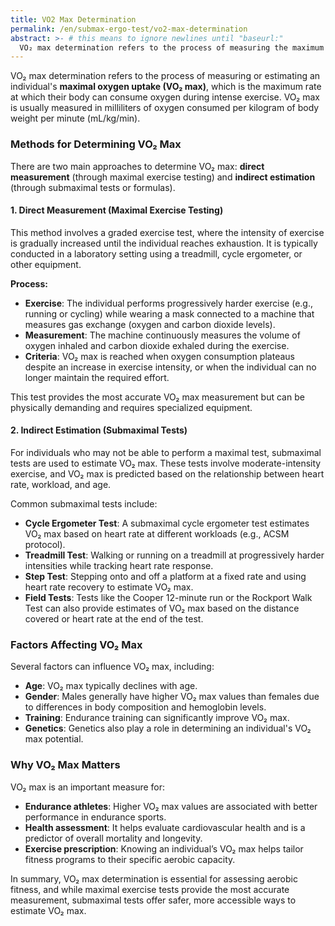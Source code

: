 ```yaml
---
title: VO2 Max Determination
permalink: /en/submax-ergo-test/vo2-max-determination
abstract: >- # this means to ignore newlines until "baseurl:"
  VO₂ max determination refers to the process of measuring the maximum rate at which their body can consume oxygen during intense exercise. It is considered one of the best indicators of cardiovascular fitness and aerobic endurance. 
---
```


<script language="javascript" src="https://cdnjs.cloudflare.com/ajax/libs/mathjax/2.7.7/MathJax.js?config=TeX-MML-AM_CHTML"></script>

VO₂ max determination refers to the process of measuring or estimating an individual's **maximal oxygen uptake (VO₂ max)**, which is the maximum rate at which their body can consume oxygen during intense exercise. VO₂ max is usually measured in milliliters of oxygen consumed per kilogram of body weight per minute (mL/kg/min).

### Methods for Determining VO₂ Max

There are two main approaches to determine VO₂ max: **direct measurement** (through maximal exercise testing) and **indirect estimation** (through submaximal tests or formulas).

#### 1. **Direct Measurement (Maximal Exercise Testing)**
This method involves a graded exercise test, where the intensity of exercise is gradually increased until the individual reaches exhaustion. It is typically conducted in a laboratory setting using a treadmill, cycle ergometer, or other equipment.

**Process:**
- **Exercise**: The individual performs progressively harder exercise (e.g., running or cycling) while wearing a mask connected to a machine that measures gas exchange (oxygen and carbon dioxide levels).
- **Measurement**: The machine continuously measures the volume of oxygen inhaled and carbon dioxide exhaled during the exercise.
- **Criteria**: VO₂ max is reached when oxygen consumption plateaus despite an increase in exercise intensity, or when the individual can no longer maintain the required effort.

This test provides the most accurate VO₂ max measurement but can be physically demanding and requires specialized equipment.

#### 2. **Indirect Estimation (Submaximal Tests)**
For individuals who may not be able to perform a maximal test, submaximal tests are used to estimate VO₂ max. These tests involve moderate-intensity exercise, and VO₂ max is predicted based on the relationship between heart rate, workload, and age.

Common submaximal tests include:
- **Cycle Ergometer Test**: A submaximal cycle ergometer test estimates VO₂ max based on heart rate at different workloads (e.g., ACSM protocol).
- **Treadmill Test**: Walking or running on a treadmill at progressively harder intensities while tracking heart rate response.
- **Step Test**: Stepping onto and off a platform at a fixed rate and using heart rate recovery to estimate VO₂ max.
- **Field Tests**: Tests like the Cooper 12-minute run or the Rockport Walk Test can also provide estimates of VO₂ max based on the distance covered or heart rate at the end of the test.

### Factors Affecting VO₂ Max
Several factors can influence VO₂ max, including:
- **Age**: VO₂ max typically declines with age.
- **Gender**: Males generally have higher VO₂ max values than females due to differences in body composition and hemoglobin levels.
- **Training**: Endurance training can significantly improve VO₂ max.
- **Genetics**: Genetics also play a role in determining an individual's VO₂ max potential.

### Why VO₂ Max Matters
VO₂ max is an important measure for:
- **Endurance athletes**: Higher VO₂ max values are associated with better performance in endurance sports.
- **Health assessment**: It helps evaluate cardiovascular health and is a predictor of overall mortality and longevity.
- **Exercise prescription**: Knowing an individual’s VO₂ max helps tailor fitness programs to their specific aerobic capacity.

In summary, VO₂ max determination is essential for assessing aerobic fitness, and while maximal exercise tests provide the most accurate measurement, submaximal tests offer safer, more accessible ways to estimate VO₂ max.